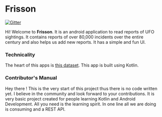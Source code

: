 # Frisson

[![Gitter](https://badges.gitter.im/frisson-communication/community.svg)](https://gitter.im/frisson-communication/community?utm_source=badge&utm_medium=badge&utm_campaign=pr-badge)

Hi! Welcome to **Frisson**. It is an android application to read reports of UFO sightings.  It contains reports of over 80,000 incidents over the entire century and also helps us add new reports. It has a simple and fun UI.

### Technicality

The heart of this apps is [this dataset](https://www.kaggle.com/NUFORC/ufo-sightings). This app is built using Kotlin.

### Contributor's Manual
Hey there ! This is the very start of this project thus there is no code written yet. I believe in the community and look forward to your contributions. It is very basic project created for people learning Kotlin and Android Development. All you need is the learning spirit. In one line all we are doing is consuming and a REST API.
